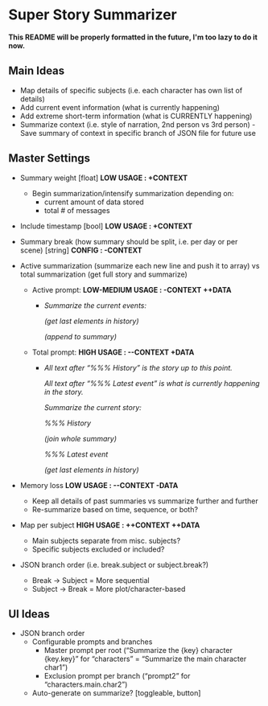 ﻿# Super Story Summarizer

**This README will be properly formatted in the future, I'm too lazy to do it now.**

## Main Ideas

- Map details of specific subjects (i.e. each character has own list of details)
- Add current event information (what is currently happening)
- Add extreme short-term information (what is CURRENTLY happening)
- Summarize context (i.e. style of narration, 2nd person vs 3rd person) - Save summary of context in specific branch of JSON file for future use
  
## Master Settings

- Summary weight [float] **LOW USAGE : +CONTEXT**
  - Begin summarization/intensify summarization depending on:
    - current amount of data stored
    - total \# of messages
- Include timestamp [bool] **LOW USAGE : +CONTEXT**
- Summary break (how summary should be split, i.e. per day or per scene) [string] **CONFIG : -CONTEXT**
- Active summarization (summarize each new line and push it to array) vs total summarization (get full story and summarize)
  - Active prompt: **LOW-MEDIUM USAGE : -CONTEXT ++DATA**

    - *Summarize the current events:*

      *(get last elements in history)*

      *(append to summary)*

  - Total prompt: **HIGH USAGE : --CONTEXT +DATA**

    - *All text after “%%% History” is the story up to this point.*

      *All text after “%%% Latest event” is what is currently happening in the story.*

      *Summarize the current story:*

      *%%% History*

      *(join whole summary)*

      *%%% Latest event*

      *(get last elements in history)*

- Memory loss **LOW USAGE : --CONTEXT -DATA**
  - Keep all details of past summaries vs summarize further and further
  - Re-summarize based on time, sequence, or both?
- Map per subject **HIGH USAGE : ++CONTEXT ++DATA**
  - Main subjects separate from misc. subjects?
  - Specific subjects excluded or included?
- JSON branch order (i.e. break.subject or subject.break?)
  - Break -> Subject = More sequential
  - Subject -> Break = More plot/character-based

## UI Ideas

- JSON branch order
  - Configurable prompts and branches
    - Master prompt per root (“Summarize the {key} character {key.key}” for “characters” = “Summarize the main character char1”)
    - Exclusion prompt per branch (“prompt2” for “characters.main.char2”)
  - Auto-generate on summarize? [toggleable, button]

